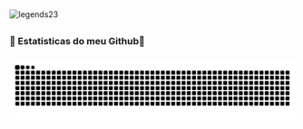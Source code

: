 <img align="center" alt="legends23" height="175" width="4000" src="https://media.giphy.com/media/eGlWh8b2oDeSuFjGM6/giphy.gif">

 ##
 
 ### 🐍 Estatisticas do meu Github🐍<h3>
 
  ![Snake animation](https://github.com/legends23/legends23/blob/output/github-contribution-grid-snake.svg)
 ##
